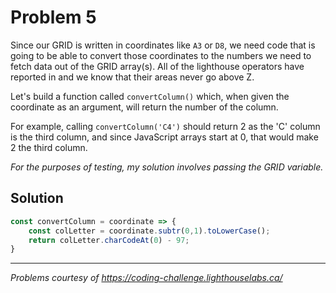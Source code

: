 # Problem 5

Since our GRID is written in coordinates like `A3` or `D8`, we need code that is going to be able to convert those coordinates to the numbers we need to fetch data out of the GRID array(s). All of the lighthouse operators have reported in and we know that their areas never go above Z.

Let's build a function called `convertColumn()` which, when given the coordinate as an argument, will return the number of the column.

For example, calling `convertColumn('C4')` should return 2 as the 'C' column is the third column, and since JavaScript arrays start at 0, that would make 2 the third column.

*For the purposes of testing, my solution involves passing the GRID variable.*

## Solution

```javascript
const convertColumn = coordinate => {
    const colLetter = coordinate.subtr(0,1).toLowerCase();
    return colLetter.charCodeAt(0) - 97;
}
```

---

*Problems courtesy of https://coding-challenge.lighthouselabs.ca/*